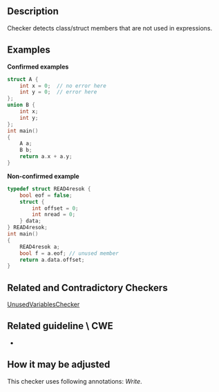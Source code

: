 ## Description
Checker detects class/struct members that are not used in expressions. 

## Examples
**Confirmed examples**




```cpp
struct A {
    int x = 0;  // no error here
    int y = 0;  // error here
};
union B {
    int x;
    int y;
};
int main()
{
    A a;
    B b;
    return a.x + a.y;
}
```


  



**Non-confirmed example**




```cpp
typedef struct READ4resok {
    bool eof = false;
    struct {
        int offset = 0;
        int nread = 0;
    } data;
} READ4resok;
int main()
{
    READ4resok a;
    bool f = a.eof; // unused member
    return a.data.offset;
}
```

## Related and Contradictory Checkers
[UnusedVariablesChecker](UnusedVariableChecker.md)

## Related guideline \ CWE
-

## How it may be adjusted
This checker uses following annotations: *Write*.
